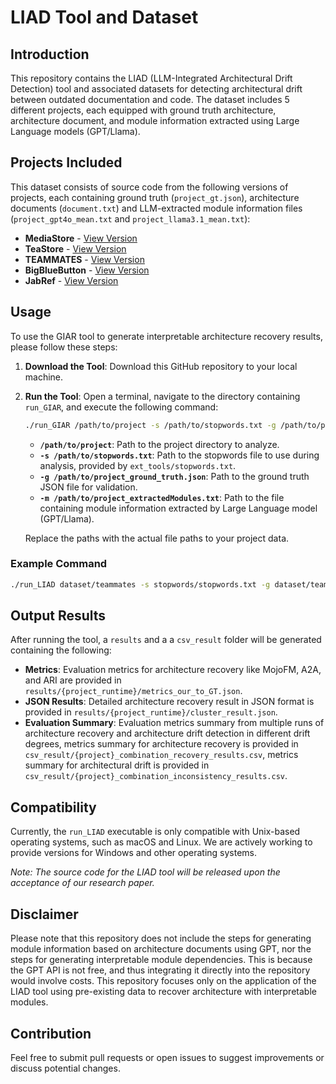 # LIAD Tool and Dataset

## Introduction

This repository contains the LIAD (LLM-Integrated Architectural Drift Detection) tool and associated datasets for detecting architectural drift between outdated documentation and code. The dataset includes 5 different projects, each equipped with ground truth architecture, architecture document, and module information extracted using Large Language models (GPT/Llama).

## Projects Included

This dataset consists of source code from the following versions of projects, each containing ground truth (`project_gt.json`), architecture documents (`document.txt`) and LLM-extracted module information files (`project_gpt4o_mean.txt` and `project_llama3.1_mean.txt`):

- **MediaStore** - [View Version](https://github.com/ArDoCo/MediaStore3/commit/94c398fa02b3d6b8d71517522a7206d37ed3a9af)
- **TeaStore** - [View Version](https://github.com/ArDoCo/TeaStore/commit/bdc49020a55cfa97eaabbb25744fefbc2697defa)
- **TEAMMATES** - [View Version](https://github.com/ArDoCo/teammates/commit/b24519a2af9e17b2bc9c025e87e4cf60009c425d)
- **BigBlueButton** - [View Version](https://github.com/ArDoCo/bigbluebutton/commit/8fa2507d6c3865a9850004fd6fefd09738e68406)
- **JabRef** - [View Version](https://github.com/ArDoCo/jabref/commit/6269698cae437610ec79c38e6dd611eef7e88afe)

## Usage

To use the GIAR tool to generate interpretable architecture recovery results, please follow these steps:

1. **Download the Tool**: Download this GitHub repository to your local machine.

2. **Run the Tool**: Open a terminal, navigate to the directory containing `run_GIAR`, and execute the following command:

   ```bash
   ./run_GIAR /path/to/project -s /path/to/stopwords.txt -g /path/to/project_ground_truth.json -m /path/to/project_extractedModules.txt
   ```

   - **`/path/to/project`**: Path to the project directory to analyze.
   - **`-s /path/to/stopwords.txt`**: Path to the stopwords file to use during analysis, provided by `ext_tools/stopwords.txt`.
   - **`-g /path/to/project_ground_truth.json`**: Path to the ground truth JSON file for validation.
   - **`-m /path/to/project_extractedModules.txt`**: Path to the file containing module information extracted by Large Language model (GPT/Llama).

   Replace the paths with the actual file paths to your project data.

### Example Command

```bash
./run_LIAD dataset/teammates -s stopwords/stopwords.txt -g dataset/teammates/teammates_gt.json -m dataset/teammates/teammates_gpt4o_mean.txt
```

## Output Results

After running the tool, a `results` and a a `csv_result` folder will be generated containing the following:

- **Metrics**: Evaluation metrics for architecture recovery like MojoFM, A2A, and ARI are provided in `results/{project_runtime}/metrics_our_to_GT.json`.
- **JSON Results**: Detailed architecture recovery result in JSON format is provided in `results/{project_runtime}/cluster_result.json`.
- **Evaluation Summary**: Evaluation metrics summary from multiple runs of architecture recovery and architecture drift detection in different drift degrees, metrics summary for architecture recovery is provided in `csv_result/{project}_combination_recovery_results.csv`, metrics summary for architectural drift is provided in `csv_result/{project}_combination_inconsistency_results.csv`.

## Compatibility

Currently, the `run_LIAD` executable is only compatible with Unix-based operating systems, such as macOS and Linux. We are actively working to provide versions for Windows and other operating systems.

*Note: The source code for the LIAD tool will be released upon the acceptance of our research paper.*

## Disclaimer

Please note that this repository does not include the steps for generating module information based on architecture documents using GPT, nor the steps for generating interpretable module dependencies. This is because the GPT API is not free, and thus integrating it directly into the repository would involve costs. This repository focuses only on the application of the LIAD tool using pre-existing data to recover architecture with interpretable modules.

## Contribution

Feel free to submit pull requests or open issues to suggest improvements or discuss potential changes.